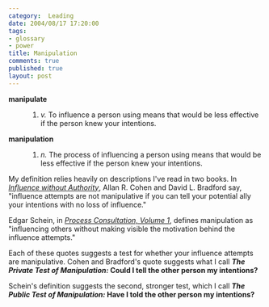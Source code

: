 ```yaml
--- 
category:  Leading
date: 2004/08/17 17:20:00
tags: 
- glossary
- power
title: Manipulation
comments: true
published: true
layout: post
---
```


<dl> <dt> <strong>manipulate</strong> </dt> <dd>
<ol>
	<li> <em>v.</em>  To influence a person using means that would be less effective if the person knew your intentions.</li>
</ol>
</dd> </dl> <dl> <dt> <strong>manipulation</strong> </dt> <dd>
<ol>
	<li> <em>n.</em>  The process of influencing a person using means that would be less effective if the person knew your intentions.</li>
</ol>
</dd> </dl> My definition relies heavily on descriptions I've read in two books.  In <em><a href="http://www.amazon.com/exec/obidos/ASIN/0471548944/dalehemer-20">Influence without Authority</a></em>, Allan R. Cohen and David L. Bradford say, "influence attempts are not manipulative if you can tell your potential ally your intentions with no loss of influence."

Edgar Schein, in <em><a href="http://www.amazon.com/exec/obidos/ASIN/0201067366/dalehemer-20">Process Consultation, Volume 1</a></em>, defines manipulation as "influencing others without making visible the motivation behind the influence attempts."

Each of these quotes suggests a test for whether your influence attempts are manipulative.  Cohen and Bradford's quote suggests what I call <strong><em>The Private Test of Manipulation:</em>  Could I tell the other person my intentions?</strong>

Schein's definition suggests the second, stronger test, which I call <strong><em>The Public Test of Manipulation:</em>  Have I told the other person my intentions?</strong>
